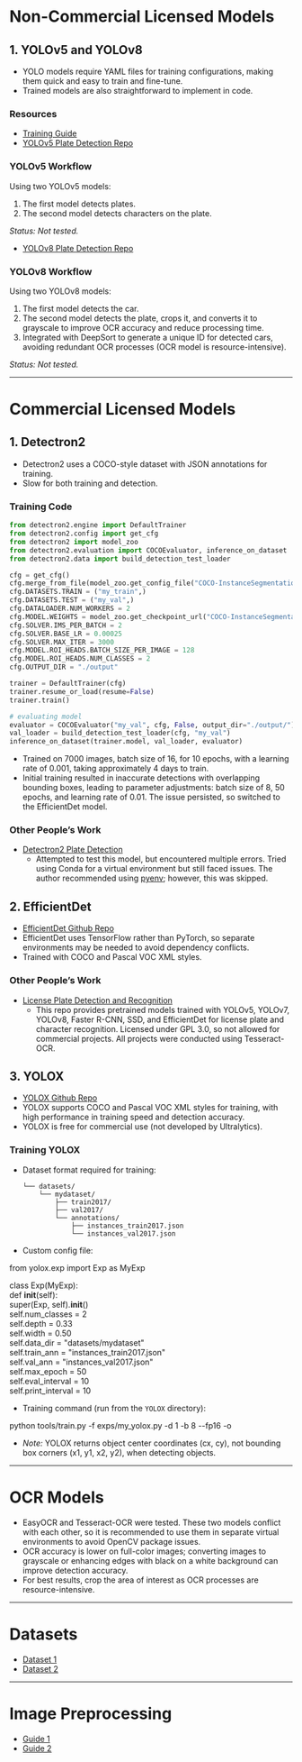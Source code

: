 # Non-Commercial Licensed Models

## 1. YOLOv5 and YOLOv8
- YOLO models require YAML files for training configurations, making them quick and easy to train and fine-tune.
- Trained models are also straightforward to implement in code.

### Resources
- [Training Guide](https://deeplearning-hub.github.io/TestCase/)
- [YOLOv5 Plate Detection Repo](https://github.com/bharatsubedi/ALPR-Yolov5)

### YOLOv5 Workflow
Using two YOLOv5 models:
1. The first model detects plates.
2. The second model detects characters on the plate.

*Status: Not tested.*

- [YOLOv8 Plate Detection Repo](https://github.com/Muhammad-Zeerak-Khan/Automatic-License-Plate-Recognition-using-YOLOv8)

### YOLOv8 Workflow
Using two YOLOv8 models:
1. The first model detects the car.
2. The second model detects the plate, crops it, and converts it to grayscale to improve OCR accuracy and reduce processing time.
3. Integrated with DeepSort to generate a unique ID for detected cars, avoiding redundant OCR processes (OCR model is resource-intensive).

*Status: Not tested.*

---

# Commercial Licensed Models

## 1. Detectron2
- Detectron2 uses a COCO-style dataset with JSON annotations for training.
- Slow for both training and detection.

### Training Code
```python
from detectron2.engine import DefaultTrainer  
from detectron2.config import get_cfg  
from detectron2 import model_zoo  
from detectron2.evaluation import COCOEvaluator, inference_on_dataset  
from detectron2.data import build_detection_test_loader  

cfg = get_cfg()  
cfg.merge_from_file(model_zoo.get_config_file("COCO-InstanceSegmentation/mask_rcnn_R_50_FPN_3x.yaml"))   
cfg.DATASETS.TRAIN = ("my_train",)  
cfg.DATASETS.TEST = ("my_val",)  
cfg.DATALOADER.NUM_WORKERS = 2  
cfg.MODEL.WEIGHTS = model_zoo.get_checkpoint_url("COCO-InstanceSegmentation/mask_rcnn_R_50_FPN_3x.yaml")   
cfg.SOLVER.IMS_PER_BATCH = 2  
cfg.SOLVER.BASE_LR = 0.00025  
cfg.SOLVER.MAX_ITER = 3000  
cfg.MODEL.ROI_HEADS.BATCH_SIZE_PER_IMAGE = 128  
cfg.MODEL.ROI_HEADS.NUM_CLASSES = 2  
cfg.OUTPUT_DIR = "./output"  

trainer = DefaultTrainer(cfg)  
trainer.resume_or_load(resume=False)  
trainer.train()

# evaluating model  
evaluator = COCOEvaluator("my_val", cfg, False, output_dir="./output/")  
val_loader = build_detection_test_loader(cfg, "my_val")  
inference_on_dataset(trainer.model, val_loader, evaluator)  
```
- Trained on 7000 images, batch size of 16, for 10 epochs, with a learning rate of 0.001, taking approximately 4 days to train.
- Initial training resulted in inaccurate detections with overlapping bounding boxes, leading to parameter adjustments: batch size of 8, 50 epochs, and learning rate of 0.01. The issue persisted, so switched to the EfficientDet model.

### Other People’s Work
- [Detectron2 Plate Detection](https://github.com/nevalsar/detectron2-license-plate-detection)
  - Attempted to test this model, but encountered multiple errors. Tried using Conda for a virtual environment but still faced issues. The author recommended using [pyenv](https://github.com/pyenv/pyenv-virtualenv); however, this was skipped.

## 2. EfficientDet
- [EfficientDet Github Repo](https://github.com/xuannianz/EfficientDet)
- EfficientDet uses TensorFlow rather than PyTorch, so separate environments may be needed to avoid dependency conflicts.
- Trained with COCO and Pascal VOC XML styles.

### Other People’s Work
- [License Plate Detection and Recognition](https://github.com/arrafi-musabbir/license-plate-detection-recognition)
  - This repo provides pretrained models trained with YOLOv5, YOLOv7, YOLOv8, Faster R-CNN, SSD, and EfficientDet for license plate and character recognition. Licensed under GPL 3.0, so not allowed for commercial projects. All projects were conducted using Tesseract-OCR.

## 3. YOLOX
- [YOLOX Github Repo](https://github.com/Megvii-BaseDetection/YOLOX)
- YOLOX supports COCO and Pascal VOC XML styles for training, with high performance in training speed and detection accuracy.
- YOLOX is free for commercial use (not developed by Ultralytics).

### Training YOLOX
- Dataset format required for training:
    ```
    └── datasets/
        └── mydataset/
            ├── train2017/
            ├── val2017/
            └── annotations/
                ├── instances_train2017.json
                └── instances_val2017.json
    ```
- Custom config file:

from yolox.exp import Exp as MyExp  

class Exp(MyExp):  
    def __init__(self):  
        super(Exp, self).__init__()  
        self.num_classes = 2  
        self.depth = 0.33  
        self.width = 0.50  
        self.data_dir = "datasets/mydataset"  
        self.train_ann = "instances_train2017.json"  
        self.val_ann = "instances_val2017.json"  
        self.max_epoch = 50  
        self.eval_interval = 10  
        self.print_interval = 10  

- Training command (run from the `YOLOX` directory):

python tools/train.py -f exps/my_yolox.py -d 1 -b 8 --fp16 -o  

- *Note:* YOLOX returns object center coordinates (cx, cy), not bounding box corners (x1, y1, x2, y2), when detecting objects.

---

# OCR Models

- EasyOCR and Tesseract-OCR were tested. These two models conflict with each other, so it is recommended to use them in separate virtual environments to avoid OpenCV package issues.
- OCR accuracy is lower on full-color images; converting images to grayscale or enhancing edges with black on a white background can improve detection accuracy.
- For best results, crop the area of interest as OCR processes are resource-intensive.

---

# Datasets

- [Dataset 1](https://universe.roboflow.com/roboflow-universe-projects/license-plate-recognition-rxg4e/dataset/5)
- [Dataset 2](https://github.com/nevalsar/detectron2-license-plate-detection/tree/main/license-plate-dataset)

---

# Image Preprocessing

- [Guide 1](https://docs.roboflow.com/datasets/image-preprocessing)
- [Guide 2](https://blog.roboflow.com/coco-dataset/)
